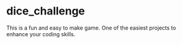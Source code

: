# dice_challenge
This is a fun and easy to make game. One of the easiest projects to enhance your coding skills.
